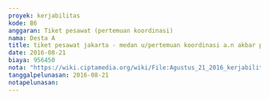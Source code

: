 ```yaml
---
proyek: kerjabilitas
kode: B6
anggaran: Tiket pesawat (pertemuan koordinasi)
nama: Desta A
title: tiket pesawat jakarta - medan u/pertemuan koordinasi a.n akbar p
date: 2016-08-21
biaya: 956450
nota: "https://wiki.ciptamedia.org/wiki/File:Agustus_21_2016_kerjabilitas_B6_tiket_pulang_Akbar.pdf"
tanggalpelunasan: 2016-08-21
notapelunasan:
---
```

